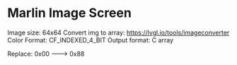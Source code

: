 # Marlin Image Screen
Image size: 64x64
Convert img to array: https://lvgl.io/tools/imageconverter
                      Color Format: CF_INDEXED_4_BIT
                      Output format: C array

Replace: 0x00 ---> 0x88